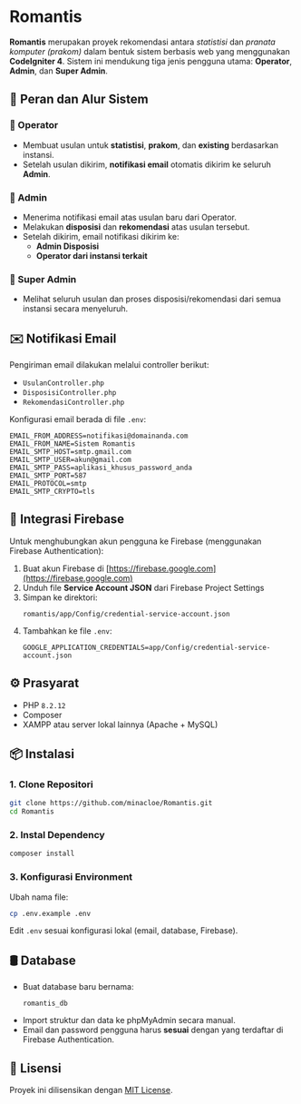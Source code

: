 # Romantis

**Romantis** merupakan proyek rekomendasi antara *statistisi* dan *pranata komputer (prakom)* dalam bentuk sistem berbasis web yang menggunakan **CodeIgniter 4**. Sistem ini mendukung tiga jenis pengguna utama: **Operator**, **Admin**, dan **Super Admin**.

## 👥 Peran dan Alur Sistem

### 🔹 Operator
- Membuat usulan untuk **statistisi**, **prakom**, dan **existing** berdasarkan instansi.
- Setelah usulan dikirim, **notifikasi email** otomatis dikirim ke seluruh **Admin**.

### 🔸 Admin
- Menerima notifikasi email atas usulan baru dari Operator.
- Melakukan **disposisi** dan **rekomendasi** atas usulan tersebut.
- Setelah dikirim, email notifikasi dikirim ke:
  - **Admin Disposisi**
  - **Operator dari instansi terkait**

### 🔻 Super Admin
- Melihat seluruh usulan dan proses disposisi/rekomendasi dari semua instansi secara menyeluruh.

## ✉️ Notifikasi Email

Pengiriman email dilakukan melalui controller berikut:

- `UsulanController.php`
- `DisposisiController.php`
- `RekomendasiController.php`

Konfigurasi email berada di file `.env`:

```env
EMAIL_FROM_ADDRESS=notifikasi@domainanda.com
EMAIL_FROM_NAME=Sistem Romantis
EMAIL_SMTP_HOST=smtp.gmail.com
EMAIL_SMTP_USER=akun@gmail.com
EMAIL_SMTP_PASS=aplikasi_khusus_password_anda
EMAIL_SMTP_PORT=587
EMAIL_PROTOCOL=smtp
EMAIL_SMTP_CRYPTO=tls
```

## 🔐 Integrasi Firebase

Untuk menghubungkan akun pengguna ke Firebase (menggunakan Firebase Authentication):

1. Buat akun Firebase di [https://firebase.google.com](https://firebase.google.com)
2. Unduh file **Service Account JSON** dari Firebase Project Settings
3. Simpan ke direktori:
   ```
   romantis/app/Config/credential-service-account.json
   ```
4. Tambahkan ke file `.env`:
   ```env
   GOOGLE_APPLICATION_CREDENTIALS=app/Config/credential-service-account.json
   ```

## ⚙️ Prasyarat

- PHP `8.2.12`
- Composer
- XAMPP atau server lokal lainnya (Apache + MySQL)

## 📦 Instalasi

### 1. Clone Repositori
```bash
git clone https://github.com/minacloe/Romantis.git
cd Romantis
```

### 2. Instal Dependency
```bash
composer install
```

### 3. Konfigurasi Environment
Ubah nama file:
```bash
cp .env.example .env
```

Edit `.env` sesuai konfigurasi lokal (email, database, Firebase).

## 🛢️ Database

- Buat database baru bernama:
  ```
  romantis_db
  ```
- Import struktur dan data ke phpMyAdmin secara manual.
- Email dan password pengguna harus **sesuai** dengan yang terdaftar di Firebase Authentication.

## 📝 Lisensi

Proyek ini dilisensikan dengan [MIT License](LICENSE).

